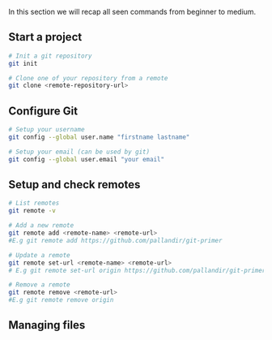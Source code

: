 In this section we will recap all seen commands from beginner to medium. 

## Start a project

```sh
# Init a git repository
git init
```

```sh
# Clone one of your repository from a remote
git clone <remote-repository-url>
```

## Configure Git

```sh
# Setup your username
git config --global user.name "firstname lastname"
```

```sh
# Setup your email (can be used by git)
git config --global user.email "your email"
```
## Setup and check remotes

```sh
# List remotes
git remote -v
```

```sh
# Add a new remote
git remote add <remote-name> <remote-url>
#E.g git remote add https://github.com/pallandir/git-primer
```

```sh
# Update a remote
git remote set-url <remote-name> <remote-url>
# E.g git remote set-url origin https://github.com/pallandir/git-primer
```

```sh
# Remove a remote
git remote remove <remote-url>
#E.g git remote remove origin
```
## Managing files



